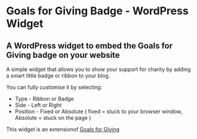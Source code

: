 Goals for Giving Badge - WordPress Widget
=========================================

A WordPress widget to embed the Goals for Giving badge on your website
----------------------------------------------------------------------

A simple widget that allows you to show your support for charity by adding a smart little badge or ribbon to your blog.

You can fully customise it by selecting:

* Type - Ribbon or Badge
* Side - Left or Right
* Position - Fixed or Absolute ( fixed = stuck to your browser window, Absolute = stuck on the page )

This widget is an extensionof [Goals for Giving](http://www.goalsforgiving.com)